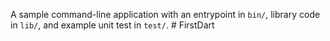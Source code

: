 A sample command-line application with an entrypoint in `bin/`, library code
in `lib/`, and example unit test in `test/`.
#   F i r s t D a r t  
 